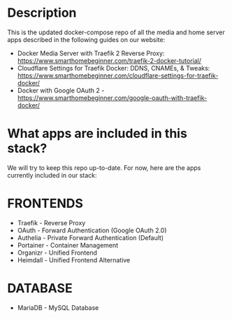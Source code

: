 # Description
This is the updated docker-compose repo of all the media and home server apps described in the following guides on our website:

* Docker Media Server with Traefik 2 Reverse Proxy: https://www.smarthomebeginner.com/traefik-2-docker-tutorial/
* Cloudflare Settings for Traefik Docker: DDNS, CNAMEs, & Tweaks: https://www.smarthomebeginner.com/cloudflare-settings-for-traefik-docker/
* Docker with Google OAuth 2 - https://www.smarthomebeginner.com/google-oauth-with-traefik-docker/

# What apps are included in this stack?
We will try to keep this repo up-to-date. For now, here are the apps currently included in our stack:

# FRONTENDS
* Traefik - Reverse Proxy
* OAuth - Forward Authentication (Google OAuth 2.0)
* Authelia - Private Forward Authentication (Default)
* Portainer - Container Management
* Organizr - Unified Frontend
* Heimdall - Unified Frontend Alternative

# DATABASE
* MariaDB - MySQL Database

